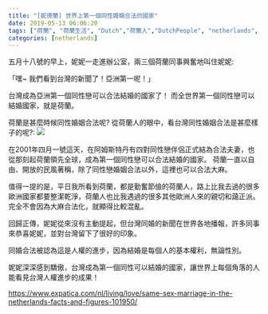 ```yaml
---
title: "[妮德蘭] 世界上第一個同性婚姻合法的國家"
date: 2019-05-13 06:06:20
tags: ["荷蘭", "荷蘭生活", "Dutch","荷蘭人","DutchPeople", "netherlands", "NL", "gaymarriage", "samesexmarriage"]
categories: [netherlands]
---
```

五月十八號的早上，妮妮一走進辦公室，兩三個荷蘭同事興奮地叫住妮妮:



「嘿~ 我們看到台灣的新聞了！亞洲第一呢！」



台灣成為亞洲第一個同性戀可以合法結婚的國家了！
而全世界第一個同性戀可以結婚國家，就是荷蘭。



荷蘭是甚麼時候同性婚姻合法呢?
從荷蘭人的眼中，看台灣同性婚姻合法是甚麼樣子的呢?:
![](/images/yvette.jpg)



<!--more-->







在2001年四月一號這天，在阿姆斯特丹有四對同性戀伴侶正式結為合法夫妻，也從那刻起荷蘭領先全球，成為第一個同性戀可以合法結婚的國家。
荷蘭一直以自由、開放的民風著稱，除了同性戀婚姻合法以外，這裡也可以合法大麻。



值得一提的是，平日我所看到荷蘭，都是勤奮節儉的荷蘭人，路上比我去過的很多歐洲國家都要整潔乾淨，荷蘭人也比我遇過的很多其他歐洲人來的親切和藹正派。完全不會因為大麻合法化，就顯得比較混亂。



回歸正傳，妮妮從來沒有主動提起，但台灣同婚的新聞在世界各地播報，許多同事來恭喜妮妮，並對台灣留下了很好的印象。



同婚合法被認為這是人權的進步，因為結婚是每個人的基本權利，無論性別。




妮妮深深感到驕傲，台灣成為第一個同性可以結婚的國家，讓世界上每個角落的人能看見台灣人權進步的成果！



https://www.expatica.com/nl/living/love/same-sex-marriage-in-the-netherlands-facts-and-figures-101950/


